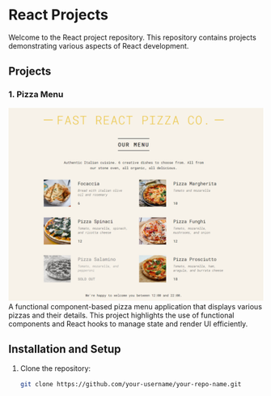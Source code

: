 # React Projects

Welcome to the React project repository. This repository contains projects demonstrating various aspects of React development.

## Projects

### 1. **Pizza Menu**
![Pizza Menu Screenshot](https://github.com/CodeWithShivram/React-Js-Projetcs/blob/main/images/Screenshot%202024-09-09%20111300.png)
A functional component-based pizza menu application that displays various pizzas and their details. This project highlights the use of functional components and React hooks to manage state and render UI efficiently.

## Installation and Setup

1. Clone the repository:
   ```bash
   git clone https://github.com/your-username/your-repo-name.git

